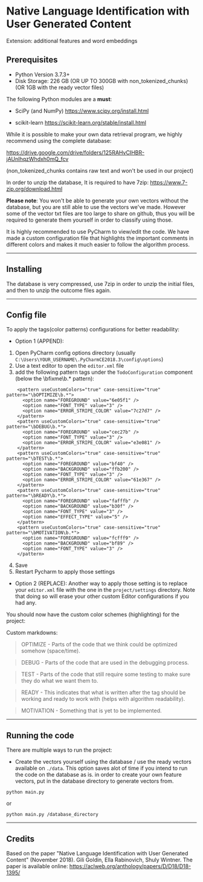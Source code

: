 # Native Language Identification with User Generated Content

Extension: additional features and word embeddings

## Prerequisites

* Python Version 3.7.3+
* Disk Storage: 226 GB (OR UP TO 300GB with non_tokenized_chunks) (OR 1GB with the ready vector files)

The following Python modules are a **must**:

* SciPy (and NumPy) <https://www.scipy.org/install.html>

* scikit-learn <https://scikit-learn.org/stable/install.html>

While it is possible to make your own data retrieval program, we highly recommend using the complete database:

<https://drive.google.com/drive/folders/125RAHvCIHBR-jAUnIhqzWhdxh0mQ_fcv>

(non_tokenized_chunks contains raw text and won't be used in our project)

In order to unzip the database, It is required to have 7zip: <https://www.7-zip.org/download.html>

**Please note**: You won't be able to generate your own vectors without the database, but you are still able to use the vectors we've made. However some of the vector txt files are too large to share on github, thus you will be required to generate them yourself in order to classify using those.

It is highly recommended to use PyCharm to view/edit the code. We have made a custom configuration file that highlights the important comments in different colors and makes it much easier to follow the algorithm process.

--------------------------------------------------------------------------------

## Installing

The database is very compressed, use 7zip in order to unzip the initial files, and then to unzip the outcome files again.

--------------------------------------------------------------------------------

## Config file

To apply the tags(color patterns) configurations for better readability:

* Option 1 (APPEND):
1. Open PyCharm config options directory (usually `C:\Users\YOUR_USERNAME\.PyCharmCE2018.3\config\options`)
2. Use a text editor to open the `editor.xml` file
3. add the following pattern tags under the `TodoConfiguration` component (below the \bfixme\b.* pattern):

```
	<pattern useCustomColors="true" case-sensitive="true" pattern="\bOPTIMIZE\b.*">
	  <option name="FOREGROUND" value="6e05f1" />
	  <option name="FONT_TYPE" value="3" />
	  <option name="ERROR_STRIPE_COLOR" value="7c27d7" />
	</pattern>
	<pattern useCustomColors="true" case-sensitive="true" pattern="\bDEBUG\b.*">
	  <option name="FOREGROUND" value="cec27b" />
	  <option name="FONT_TYPE" value="3" />
	  <option name="ERROR_STRIPE_COLOR" value="e3e081" />
	</pattern>
	<pattern useCustomColors="true" case-sensitive="true" pattern="\bTEST\b.*">
	  <option name="FOREGROUND" value="bf40" />
	  <option name="BACKGROUND" value="ffb200" />
	  <option name="FONT_TYPE" value="3" />
	  <option name="ERROR_STRIPE_COLOR" value="61e367" />
	</pattern>
	<pattern useCustomColors="true" case-sensitive="true" pattern="\bREADY\b.*">
	  <option name="FOREGROUND" value="fafffb" />
	  <option name="BACKGROUND" value="b30f" />
	  <option name="FONT_TYPE" value="3" />
	  <option name="EFFECT_TYPE" value="5" />
	</pattern>
	<pattern useCustomColors="true" case-sensitive="true" pattern="\bMOTIVATION\b.*">
	  <option name="FOREGROUND" value="fcfff9" />
	  <option name="BACKGROUND" value="bf89" />
	  <option name="FONT_TYPE" value="3" />
	</pattern>
```

4. Save
5. Restart Pycharm to apply those settings

* Option 2 (REPLACE):
Another way to apply those setting is to replace your `editor.xml` file with the one in the `project/settings` directory. Note that doing so will erase your other custom Editor configurations if you had any.

You should now have the custom color schemes (highlighting) for the project:

Custom markdowns:

> OPTIMIZE - Parts of the code that we think could be optimized somehow (space/time).

> DEBUG - Parts of the code that are used in the debugging process.

> TEST - Parts of the code that still require some testing to make sure they do what we want them to.

> READY - This indicates that what is written after the tag should be working and ready to work with (helps with algorithm readability).

> MOTIVATION - Something that is yet to be implemented.

--------------------------------------------------------------------------------

## Running the code

There are multiple ways to run the project:

* Create the vectors yourself using the database / use the ready vectors
available on `./data`. This option saves alot of time if you intend to run the code on the database as is.
in order to create your own feature vectors, put in the database directory to generate vectors from.
```
python main.py 
```
or
```
python main.py /database_directory
```

--------------------------------------------------------------------------------

## Credits
Based on the paper "Native Language Identification with User Generated Content" (November 2018).
Gili Goldin, Ella Rabinovich, Shuly Wintner.
The paper is available online: https://aclweb.org/anthology/papers/D/D18/D18-1395/
